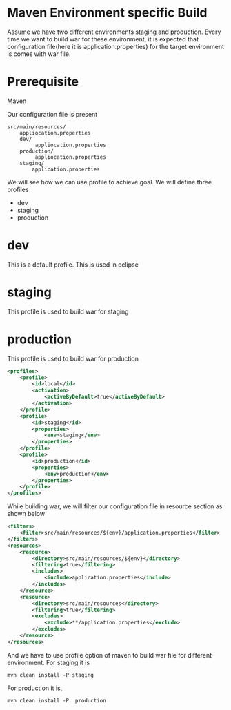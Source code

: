 Maven Environment specific Build
========================================

Assume we have two different environments staging and production. Every time we want to  build war for these environment, it is expected that configuration file(here it is application.properties) for the target environment is comes with war file.

Prerequisite
============
Maven


Our configuration file is present 

<!-- config directory structure -->

    src/main/resources/
        appliocation.properties
        dev/
        	 appliocation.properties
        production/
        	 appliocation.properties
        staging/
        	application.properties
 
        
 
 We will see how we can use profile to achieve goal.  We will define three profiles
* dev
* staging
* production

dev
=====
This is a default profile. This is used in eclipse

staging
========
This profile is used to build war for staging

production
==========
This profile is used to build war for production


```xml
<profiles>
	<profile>
		<id>local</id>
		<activation>
			<activeByDefault>true</activeByDefault>
		</activation>
	</profile>
	<profile>
		<id>staging</id>
		<properties>
			<env>staging</env>
		</properties>
	</profile>
	<profile>
		<id>production</id>
		<properties>
			<env>production</env>
		</properties>
	</profile>
</profiles>
```

While building war, we will filter our configuration file in resource section  as shown below

```xml
<filters>
	<filter>src/main/resources/${env}/application.properties</filter>
</filters>
<resources>
	<resource>
		<directory>src/main/resources/${env}</directory>
		<filtering>true</filtering>
		<includes>
			<include>application.properties</include>
		</includes>
	</resource>
	<resource>
		<directory>src/main/resources</directory>
		<filtering>true</filtering>
		<excludes>
			<exclude>**/application.properties</exclude>
		</excludes>
	</resource>
</resources>
```

And  we have to use profile option of maven  to build war file for different environment.
For staging it is
```console
mvn clean install -P staging
```

For production it is,
```console
mvn clean install -P  production
```




